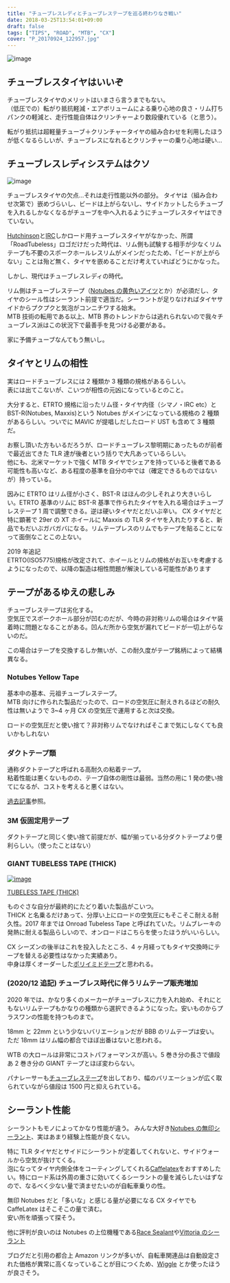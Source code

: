 ```yaml
---
title: "チューブレスレディとチューブレステープを巡る終わりなき戦い"
date: 2018-03-25T13:54:01+09:00
draft: false
tags: ["TIPS", "ROAD", "MTB", "CX"]
cover: "P_20170924_122957.jpg"
---
```


![image](P_20170924_122957.jpg)

## チューブレスタイヤはいいぞ

チューブレスタイヤのメリットはいまさら言うまでもない。\
（低圧での）転がり抵抗軽減・エアボリュームによる乗り心地の良さ・リム打ちパンクの軽減と、走行性能自体はクリンチャーより数段優れている（と思う）。

転がり抵抗は超軽量チューブ＋クリンチャータイヤの組み合わせを利用したほうが低くなるらしいが、チューブレスになれるとクリンチャーの乗り心地は硬い…

## チューブレスレディシステムはクソ

![image](DSC_7836.jpg)

チューブレスタイヤの欠点…それは走行性能以外の部分。
タイヤは（組み合わせ次第で）嵌めづらいし、ビードは上がらないし、サイドカットしたらチューブを入れるしかなくなるがチューブを中へ入れるようにチューブレスタイヤはできていない。

[Hutchinson](https://amzn.to/2GYeyLO)と[IRC](https://amzn.to/2pLOP0O)しかロード用チューブレスタイヤがなかった、所謂「RoadTubeless」ロゴだけだった時代は、リム側も試験する相手が少なくリムテープも不要のスポークホールレスリムがメインだったため、「ビードが上がらない」ことは殆ど無く、タイヤを嵌めることだけ考えていればどうにかなった。

しかし、現代はチューブレスレディの時代。

リム側はチューブレステープ（[Notubes の黄色いアイツ](https://amzn.to/2pQnx9H)とか）が必須だし、タイヤのシール性はシーラント前提で適当だ。シーラントが足りなければタイヤサイドからプクプクと気泡がコンニチワする始末。\
MTB 技術の転用である以上、MTB 界のトレンドからは逃れられないので我々チューブレス派はこの状況下で最善手を見つける必要がある。

家に予備チューブなんてもう無いし。

## タイヤとリムの相性

実はロードチューブレスには 2 種類か 3 種類の規格があるらしい。\
表には出てこないが、こいつが相性の元凶になっているとのこと。

大分すると、ETRTO 規格に沿ったリム径・タイヤ内径（シマノ・IRC etc）と BST-R(Notubes, Maxxis)という Notubes がメインになっている規格の 2 種類があるらしい。ついでに MAVIC が提唱しだしたロード UST も含めて 3 種類だ。

お察し頂いた方もいるだろうが、ロードチューブレス黎明期にあったものが前者で最近出てきた TLR 達が後者という括りで大凡あっているらしい。\
他にも、北米マーケットで強く MTB タイヤでシェアを持っていると後者である可能性も高いなど、ある程度の基準を自分の中では（確定できるものではないが）持っている。

因みに ETRTO はリム径が小さく、BST-R はほんの少しそれより大きいらしい。ETRTO 基準のリムに BST-R 基準で作られたタイヤを入れる場合はチューブレステープ 1 周で調整できる。逆は硬いタイヤだとだいぶ辛い。
CX タイヤだと特に顕著で 29er の XT ホイールに Maxxis の TLR タイヤを入れたりすると、新品でもだいぶガバガバになる。リムテープレスのリムでもテープを貼ることになって面倒なことこの上ない。

2019 年追記  
ETRTO(ISO5775)規格が改定されて、ホイールとリムの規格がお互いを考慮するようになったので、以降の製造は相性問題が解決している可能性があります

## テープがあるゆえの悲しみ

チューブレステープは劣化する。\
空気圧でスポークホール部分が凹むのだが、今時の非対称リムの場合はタイヤ装着時に問題となることがある。凹んだ所から空気が漏れてビードが一切上がらないのだ。

この場合はテープを交換するしか無いが、この耐久度がテープ銘柄によって結構異なる。

### Notubes Yellow Tape

<LinkBox isAmazonLink url="https://www.amazon.co.jp/dp/B0044BAAME/" />

基本中の基本、元祖チューブレステープ。\
MTB 向けに作られた製品だったので、ロードの空気圧に耐えきれるほどの耐久性は無いようで 3~4 ヶ月 CX の空気圧で運用すると次は交換。

ロードの空気圧だと使い捨て？非対称リムでなければそこまで気にしなくても良いかもしれない

### ダクトテープ類

<LinkBox isAmazonLink url="https://www.amazon.co.jp/dp/B004JLGARI/" />

通称ダクトテープと呼ばれる高耐久の粘着テープ。\
粘着性能は悪くないものの、テープ自体の剛性は最弱。当然の用に 1 発の使い捨てになるが、コストを考えると悪くはない。

[過去記事](/2017/08/blog-post.html)参照。

### 3M 仮固定用テープ

<LinkBox isAmazonLink url="https://www.amazon.co.jp/dp/B000SPHL4U/" />

ダクトテープと同じく使い捨て前提だが、幅が揃っている分ダクトテープより便利らしい。（使ったことはない）

### GIANT TUBELESS TAPE (THICK)

[![image](./giant-tape.jpg)](./giant-tape.jpg)

[TUBELESS TAPE (THICK)](https://www.giant.co.jp/giant21/acc_datail.php?p_id=A0000134)

ものぐさな自分が最終的にたどり着いた製品がこいつ。\
THICK と名乗るだけあって、分厚い上にロードの空気圧にもそこそこ耐える耐久性。2017 年までは Onroad Tubeless Tape と呼ばれていた。リムブレーキの発熱に耐える製品らしいので、オンロードはこちらを使ったほうがいいらしい。

CX シーズンの後半はこれを投入したところ、4 ヶ月経ってもタイヤ交換時にテープを替える必要性はなかった実績あり。\
中身は厚くオーダーした[ポリイミドテープ](https://amzn.to/2IzziZP)と思われる。

### (2020/12 追記) チューブレス時代に伴うリムテープ販売増加

2020 年では、かなり多くのメーカーがチューブレスに力を入れ始め、それにともないリムテープもかなりの種類から選択できるようになった。安いものからプラスワンの性能を持つものまで。

18mm と 22mm という少ないバリエーションだが BBB のリムテープは安い。ただ 18mm はリム幅の都合でほぼ出番はないと思われる。

<LinkBox isAmazonLink url="https://www.amazon.co.jp/dp/B079JXZFM3/" />

WTB の大ロールは非常にコストパフォーマンスが高い。5 巻き分の長さで値段あ 2 巻き分の GIANT テープとほぼ変わらない。

<LinkBox isAmazonLink url="https://www.amazon.co.jp/dp/B01I2YCP8U/" />

パナレーサーも[チューブレステープ](https://store.shopping.yahoo.co.jp/worldcycle/PAN-O-TLT-21.html)を出しており、幅のバリエーションが広く取られていながら値段は 1500 円と抑えられている。

## シーラント性能

シーラントもモノによってかなり性能が違う。
みんな大好き[Notubes の無印シーラント](https://amzn.to/2GhELYy)、実はあまり経験上性能が良くない。

特に TLR タイヤだとサイドにシーラントが定着してくれないと、サイドウォールから空気が抜けてくる。\
泡になってタイヤ内側全体をコーティングしてくれる[Caffelatex](https://amzn.to/2IZgdRT)をおすすめしたい。特にロード系は外周の重さに効いてくるシーラントの量を減らしたいはずなので、なるべく少ない量で済ませたいのが自転車乗りの性。

無印 Notubes だと「多いな」と感じる量が必要になる CX タイヤでも CaffeLatex はそこそこの量で済む。\
安い所を頑張って探そう。

他に評判が良いのは Notubes の上位機種である[Race Sealant](https://amzn.to/2Ix0Yyu)や[Vittoria のシーラント](https://amzn.to/2HfhDHq)

ブログだと引用の都合上 Amazon リンクが多いが、自転車関連品は自動設定された価格が異常に高くなっていることが目につくため、[Wiggle](https://www.wiggle.jp/) とか使ったほうが良さそう。

<LinkBox isAmazonLink url="https://www.amazon.co.jp/dp/B0171L294A/" />
